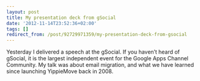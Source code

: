 ```yaml
---
layout: post
title: My presentation deck from gSocial
date: '2012-11-14T23:52:36+02:00'
tags: []
redirect_from: /post/92729971359/my-presentation-deck-from-gsocial
---
```


Yesterday I delivered a speech at the gSocial. If you haven’t heard of gSocial, it is the largest independent event for the Google Apps Channel Community. My talk was about email migration, and what we have learned since launching YippieMove back in 2008.

<p><script async class="speakerdeck-embed" data-id="e003f6501017013006fa12313d189db6" data-ratio="1.33333333333333" src="//speakerdeck.com/assets/embed.js"></script></p>

